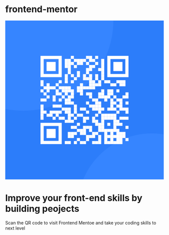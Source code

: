 # frontend-mentor
<!DOCTYPE html>
<html lang="en">
  <head>
    <meta charset="UTF-8" />
    <meta http-equiv="X-UA-Compatible" content="IE=edge" />
    <meta name="viewport" content="width=device-width, initial-scale=1.0" />
    <title>frontnd mentor</title>
    <link rel="icon" href="images/favicon-32x32.png" />
    <link rel="stylesheet" href="css/style.css" />
  </head>
  <body>
    <div>
      <img src="images/image-qr-code.png" alt="" />
      <h1>Improve your front-end skills by building peojects</h1>
      <p>
        Scan the QR code to visit Frontend Mentoe and take your coding skills to
        next level
      </p>
    </div>
  </body>
</html>
